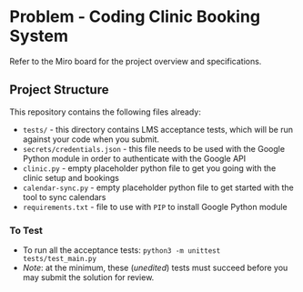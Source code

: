# Problem - Coding Clinic Booking System

Refer to the Miro board for the project overview and specifications.

## Project Structure

This repository contains the following files already:

* `tests/` - this directory contains LMS acceptance tests, which will be run against your code when you submit.
* `secrets/credentials.json` - this file needs to be used with the Google Python module in order to authenticate with the Google API
* `clinic.py` - empty placeholder python file to get you going with the clinic setup and bookings
* `calendar-sync.py` - empty placeholder python file to get started with the tool to sync calendars
* `requirements.txt` - file to use with `PIP` to install Google Python module

### To Test

* To run all the acceptance tests: `python3 -m unittest tests/test_main.py`
* _Note_: at the minimum, these (*unedited*) tests must succeed before you may submit the solution for review.
